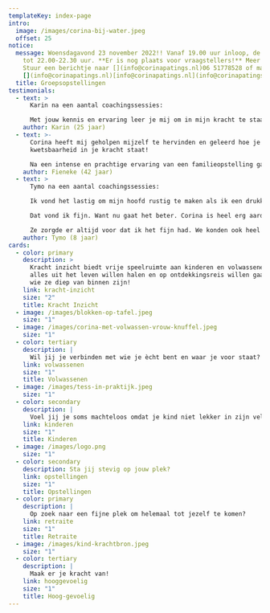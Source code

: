 ```yaml
---
templateKey: index-page
intro:
  image: /images/corina-bij-water.jpeg
  offset: 25
notice:
  message: Woensdagavond 23 november 2022!! Vanaf 19.00 uur inloop, de avond duurt
    tot 22.00-22.30 uur. **Er is nog plaats voor vraagstellers!** Meer info?
    Stuur een berichtje naar [](info@corinapatings.nl)06 51778528 of mail naar
    [](info@corinapatings.nl)[info@corinapatings.nl](info@corinapatings.nl)
  title: Groepsopstellingen
testimonials:
  - text: >
      Karin na een aantal coachingssessies:

      Met jouw kennis en ervaring leer je mij om in mijn kracht te staan. Er is geen pasklare oplossing voor de vraagstukken en gevoelens welke op mijn pad komen, maar jij reikt mij handvatten aan om er met een andere blik naar te kijken. De liefde en passie voor je werk is voelbaar en er is altijd energie en warmte in overvloed in jouw mooie praktijkruimte.
    author: Karin (25 jaar)
  - text: >-
      Corina heeft mij geholpen mijzelf te hervinden en geleerd hoe je vanuit
      kwetsbaarheid in je kracht staat! 

      Na een intense en prachtige ervaring van een familieopstelling ga ik mijn levenspad verder bewandelen, maar nu zonder de zware bepakking die niet van mij was. Ik wandel verder, groei, bloei en geniet van de natuur en de dierbare mensen om mij heen. 
    author: Fieneke (42 jaar)
  - text: >
      Tymo na een aantal coachingssessies:

      Ik vond het lastig om mijn hoofd rustig te maken als ik een drukke dag had. Corina heeft samen met mij hele leuke oefeningetjes gedaan en mij geleerd om rustig te worden.

      Dat vond ik fijn. Want nu gaat het beter. Corina is heel erg aardig en slim en lief.

      Ze zorgde er altijd voor dat ik het fijn had. We konden ook heel fijn samen kletsen. 
    author: Tymo (8 jaar)
cards:
  - color: primary
    description: >
      Kracht inzicht biedt vrije speelruimte aan kinderen en volwassenen die
      alles uit het leven willen halen en op ontdekkingsreis willen gaan naar
      wie ze diep van binnen zijn!
    link: kracht-inzicht
    size: "2"
    title: Kracht Inzicht
  - image: /images/blokken-op-tafel.jpeg
    size: "1"
  - image: /images/corina-met-volwassen-vrouw-knuffel.jpeg
    size: "1"
  - color: tertiary
    description: |
      Wil jij je verbinden met wie je ècht bent en waar je voor staat?
    link: volwassenen
    size: "1"
    title: Volwassenen
  - image: /images/tess-in-praktijk.jpeg
    size: "1"
  - color: secondary
    description: |
      Voel jij je soms machteloos omdat je kind niet lekker in zijn vel zit?
    link: kinderen
    size: "1"
    title: Kinderen
  - image: /images/logo.png
    size: "1"
  - color: secondary
    description: Sta jij stevig op jouw plek?
    link: opstellingen
    size: "1"
    title: Opstellingen
  - color: primary
    description: |
      Op zoek naar een fijne plek om helemaal tot jezelf te komen? 
    link: retraite
    size: "1"
    title: Retraite
  - image: /images/kind-krachtbron.jpeg
    size: "1"
  - color: tertiary
    description: |
      Maak er je kracht van!
    link: hooggevoelig
    size: "1"
    title: Hoog-gevoelig
---
```

